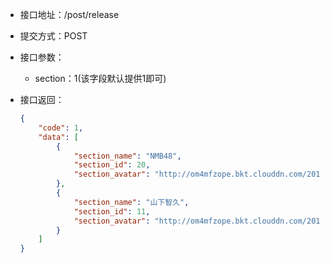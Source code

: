 * 接口地址：/post/release

* 提交方式：POST

* 接口参数：

  * section：1\(该字段默认提供1即可\)

* 接口返回：

  ```json
  {
      "code": 1,
      "data": [
          {
              "section_name": "NMB48",
              "section_id": 20,
              "section_avatar": "http://om4mfzope.bkt.clouddn.com/2017-03-27-10-37-39603?imageView2/2/w/100"
          },
          {
              "section_name": "山下智久",
              "section_id": 11,
              "section_avatar": "http://om4mfzope.bkt.clouddn.com/2017-03-27-10-17-18189?imageView2/2/w/100"
          }
      ]
  }
  ```



